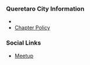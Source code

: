 ### Queretaro City Information
* 
* [Chapter Policy](https://owasp.org/www-policy/operational/chapters)

### Social Links
* [Meetup](https://www.meetup.com/owasp-queretaro/)


